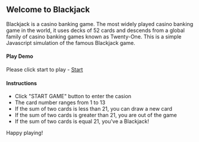 ## Welcome to Blackjack

Blackjack is a casino banking game. The most widely played casino banking game in the world, it uses decks of 52 cards and descends from a global family of casino banking games known as Twenty-One.
This is a simple Javascript simulation of the famous Blackjack game.

#### Play Demo

Please click start to play - [Start](https://sdas-engineer.github.io/blackjack-js/)

#### Instructions

- Click "START GAME" button to enter the casion
- The card number ranges from 1 to 13
- If the sum of two cards is less than 21, you can draw a new card
- If the sum of two cards is greater than 21, you are out of the game
- If the sum of two cards is equal 21, you've a Blackjack!

Happy playing!
